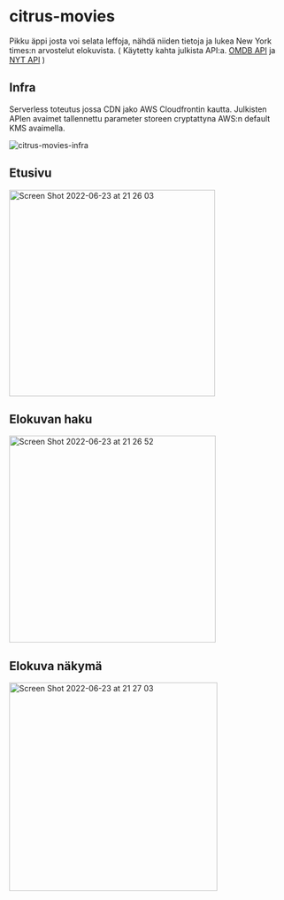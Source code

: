 # citrus-movies
Pikku äppi josta voi selata leffoja, nähdä niiden tietoja ja lukea New York times:n arvostelut elokuvista. 
( Käytetty kahta julkista API:a. [OMDB API](http://www.omdbapi.com/) ja [NYT API](https://developer.nytimes.com/docs/movie-reviews-api/1/overview) )

## Infra
Serverless toteutus jossa CDN jako AWS Cloudfrontin kautta.
Julkisten APIen avaimet tallennettu parameter storeen cryptattyna AWS:n default KMS avaimella.

![citrus-movies-infra](https://user-images.githubusercontent.com/42738047/175360345-1c3208bd-a230-465a-ad3f-bc9c523207fe.jpeg)


## Etusivu
<img width="372" alt="Screen Shot 2022-06-23 at 21 26 03" src="https://user-images.githubusercontent.com/42738047/175369007-0dd2a36a-e459-44ee-87c3-bd92143e32de.png">



## Elokuvan haku
<img width="373" alt="Screen Shot 2022-06-23 at 21 26 52" src="https://user-images.githubusercontent.com/42738047/175369040-42b8bc15-0df1-4b97-89b5-0fef3b320dd0.png">



## Elokuva näkymä
<img width="376" alt="Screen Shot 2022-06-23 at 21 27 03" src="https://user-images.githubusercontent.com/42738047/175369064-63f4c425-c122-442d-8e50-2d0367afb2ec.png">

